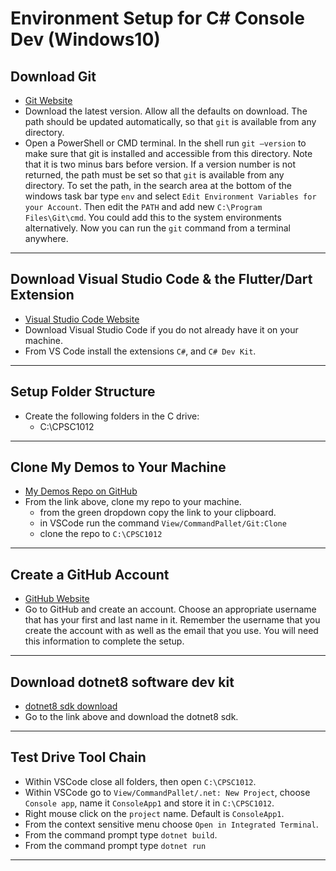 # Environment Setup for C# Console Dev (Windows10)

## Download Git

- [Git Website](https://git-scm.com/)
- Download the latest version. Allow all the defaults on download. The path should be updated automatically, so that `git` is available from any directory.
- Open a PowerShell or CMD terminal. In the shell run `git –version` to make sure that git is installed and accessible from this directory. Note that it is two minus bars before version. If a version number is not returned, the path must be set so that `git` is available from any directory. To set the path, in the search area at the bottom of the windows task bar type `env` and select `Edit Environment Variables for your Account`. Then edit the `PATH` and add new `C:\Program Files\Git\cmd`. You could add this to the system environments alternatively. Now you can run the `git` command from a terminal anywhere.
  
----

## Download Visual Studio Code & the Flutter/Dart Extension

- [Visual Studio Code Website](https://code.visualstudio.com)
- Download Visual Studio Code if you do not already have it on your machine.
- From VS Code install the extensions `C#`, and `C# Dev Kit`.

---

## Setup Folder Structure

- Create the following folders in the C drive:
  - C:\CPSC1012

---

## Clone My Demos to Your Machine

- [My Demos Repo on GitHub](https://github.com/RobbinLawFlutter/flutter-demos-all)
- From the link above, clone my repo to your machine.
  - from the green dropdown copy the link to your clipboard.
  - in VSCode run the command `View/CommandPallet/Git:Clone`
  - clone the repo to `C:\CPSC1012`

---

## Create a GitHub Account

- [GitHub Website](https://github.com)
- Go to GitHub and create an account. Choose an appropriate username that has your first and last name in it. Remember the username that you create the account with as well as the email that you use. You will need this information to complete the setup.

---

## Download dotnet8 software dev kit

- [dotnet8 sdk download](https://dotnet.microsoft.com/en-us/download)
- Go to the link above and download the dotnet8 sdk.

---

## Test Drive Tool Chain

- Within VSCode close all folders, then open `C:\CPSC1012`.
- Within VSCode go to `View/CommandPallet/.net: New Project`, choose `Console app`, name it `ConsoleApp1` and store it in `C:\CPSC1012`.
- Right mouse click on the `project` name. Default is `ConsoleApp1`.
- From the context sensitive menu choose `Open in Integrated Terminal`.
- From the command prompt type `dotnet build`.
- From the command prompt type `dotnet run`

---